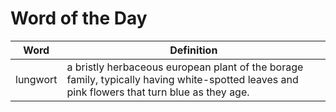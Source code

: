 # Word of the Day

|Word|Definition|
|---|---|
|lungwort|a bristly herbaceous european plant of the borage family, typically having white-spotted leaves and pink flowers that turn blue as they age.|